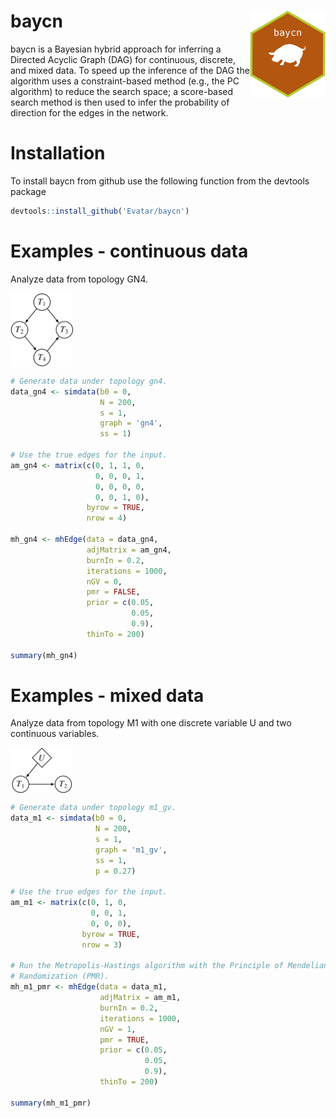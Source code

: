 # baycn <img src='man/figures/logo.png' align="right" height="139" /></a>

baycn is a Bayesian hybrid approach for inferring a Directed Acyclic Graph (DAG) for continuous, discrete, and mixed data. To speed up the inference of the DAG the algorithm uses a constraint-based method (e.g., the PC algorithm) to reduce the search space; a score-based search method is then used to infer the probability of direction for the edges in the network.

# Installation

To install baycn from github use the following function from the devtools package

``` r
devtools::install_github('Evatar/baycn')
```

# Examples - continuous data

Analyze data from topology GN4.

<img src='man/figures/gn4.jpg' align="center" width="100" />

```r
# Generate data under topology gn4.
data_gn4 <- simdata(b0 = 0,
                    N = 200,
                    s = 1,
                    graph = 'gn4',
                    ss = 1)

# Use the true edges for the input.
am_gn4 <- matrix(c(0, 1, 1, 0,
                   0, 0, 0, 1,
                   0, 0, 0, 0,
                   0, 0, 1, 0),
                 byrow = TRUE,
                 nrow = 4)

mh_gn4 <- mhEdge(data = data_gn4,
                 adjMatrix = am_gn4,
                 burnIn = 0.2,
                 iterations = 1000,
                 nGV = 0,
                 pmr = FALSE,
                 prior = c(0.05,
                           0.05,
                           0.9),
                 thinTo = 200)

summary(mh_gn4)
```

# Examples - mixed data

Analyze data from topology M1 with one discrete variable U and two continuous variables.

<img src='man/figures/m1_gv.jpg' align="center" width="100" />

```r
# Generate data under topology m1_gv.
data_m1 <- simdata(b0 = 0,
                   N = 200,
                   s = 1,
                   graph = 'm1_gv',
                   ss = 1,
                   p = 0.27)

# Use the true edges for the input.
am_m1 <- matrix(c(0, 1, 0,
                  0, 0, 1,
                  0, 0, 0),
                byrow = TRUE,
                nrow = 3)

# Run the Metropolis-Hastings algorithm with the Principle of Mendelian
# Randomization (PMR).
mh_m1_pmr <- mhEdge(data = data_m1,
                    adjMatrix = am_m1,
                    burnIn = 0.2,
                    iterations = 1000,
                    nGV = 1,
                    pmr = TRUE,
                    prior = c(0.05,
                              0.05,
                              0.9),
                    thinTo = 200)

summary(mh_m1_pmr)
```
